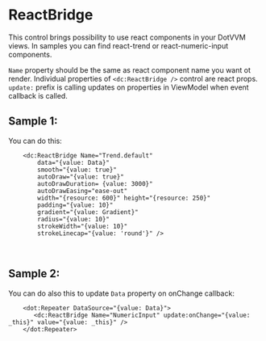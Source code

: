 # ReactBridge

This control brings possibility to use react components in your DotVVM views.
In samples you can find react-trend or react-numeric-input components.

```Name``` property should be the same as react component name you want ot render. Individual properties of ```<dc:ReactBridge />``` control are react props. ```update:``` prefix is calling updates on properties in ViewModel when event callback is called.

## Sample 1:

You can do this:

```DOTHTML
    <dc:ReactBridge Name="Trend.default"
    	data="{value: Data}"
    	smooth="{value: true}"
    	autoDraw="{value: true}"
    	autoDrawDuration= {value: 3000}"
    	autoDrawEasing="ease-out"
    	width="{resource: 600}" height="{resource: 250}"
    	padding="{value: 10}"
    	gradient="{value: Gradient}"
    	radius="{value: 10}"
    	strokeWidth="{value: 10}"
    	strokeLinecap="{value: 'round'}" />
```

<br />

## Sample 2:

You can do also this to update ```Data``` property on onChange callback:

```DOTHTML
    <dot:Repeater DataSource="{value: Data}">
       <dc:ReactBridge Name="NumericInput" update:onChange="{value: _this}" value="{value: _this}" />
    </dot:Repeater>
```


